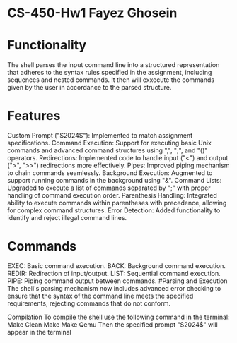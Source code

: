 # CS-450-Hw1 Fayez Ghosein

# Functionality
The shell parses the input command line into a structured representation that adheres to the syntax rules specified in the assignment, including sequences and nested commands. It then will exxecute the commands given by the user in accordance to the parsed structure.
# Features
Custom Prompt ("S2024$"): Implemented to match assignment specifications.
Command Execution: Support for executing basic Unix commands and advanced command structures using ",", ";", and "()" operators.
Redirections: Implemented code to handle input ("<") and output (">", ">>") redirections more effectively.
Pipes: Improved piping mechanism to chain commands seamlessly.
Background Execution: Augmented to support running commands in the background using "&".
Command Lists: Upgraded to execute a list of commands separated by ";" with proper handling of command execution order.
Parenthesis Handling: Integrated ability to execute commands within parentheses with precedence, allowing for complex command structures.
Error Detection: Added functionality to identify and reject illegal command lines.
# Commands
EXEC: Basic command execution.
BACK: Background command execution.
REDIR: Redirection of input/output.
LIST: Sequential command execution.
PIPE: Piping command output between commands.
#Parsing and Execution
The shell's parsing mechanism now includes advanced error checking to ensure that the syntax of the command line meets the specified requirements, rejecting commands that do not conform.

Compilation
To compile the shell use the following command in the terminal:
Make Clean
Make
Make Qemu
Then the specified prompt "S2024$" will appear in the terminal
